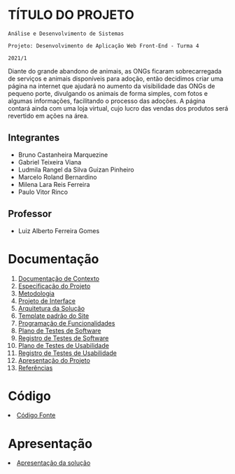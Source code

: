# TÍTULO DO PROJETO

`Análise e Desenvolvimento de Sistemas`

`Projeto: Desenvolvimento de Aplicação Web Front-End - Turma 4`

`2021/1`

Diante do grande abandono de animais, as ONGs ficaram sobrecarregada de serviços e animais disponíveis para adoção, então decidimos criar uma página na internet que ajudará no aumento da visibilidade das ONGs de pequeno porte, divulgando os animais de forma simples, com fotos e algumas informações, facilitando o processo das adoções. A página contará ainda com uma loja virtual, cujo lucro das vendas dos produtos será revertido em ações na área.

## Integrantes

- Bruno Castanheira Marquezine 
- Gabriel Teixeira Viana
- Ludmila Rangel da Silva Guizan Pinheiro
- Marcelo Roland Bernardino
- Milena Lara Reis Ferreira
- Paulo Vitor Rinco

## Professor

- Luiz Alberto Ferreira Gomes

# Documentação

<ol>
<li><a href="docs/1-Documentação de Contexto.md"> Documentação de Contexto</a></li>
<li><a href="docs/2-Especificação do Projeto.md"> Especificação do Projeto</a></li>
<li><a href="docs/3-Metodologia.md"> Metodologia</a></li>
<li><a href="docs/4-Projeto de Interface.md"> Projeto de Interface</a></li>
<li><a href="docs/5-Arquitetura da Solução.md"> Arquitetura da Solução</a></li>
<li><a href="docs/6-Template padrão do Site.md"> Template padrão do Site</a></li>
<li><a href="docs/7-Programação de Funcionalidades.md"> Programação de Funcionalidades</a></li>
<li><a href="docs/8-Plano de Testes de Software.md"> Plano de Testes de Software</a></li>
<li><a href="docs/9-Registro de Testes de Software.md"> Registro de Testes de Software</a></li>
<li><a href="docs/10-Plano de Testes de Usabilidade.md"> Plano de Testes de Usabilidade</a></li>
<li><a href="docs/11-Registro de Testes de Usabilidade.md"> Registro de Testes de Usabilidade</a></li>
<li><a href="docs/12-Apresentação do Projeto.md"> Apresentação do Projeto</a></li>
<li><a href="docs/13-Referências.md"> Referências</a></li>
</ol>

# Código

<li><a href="src/README.md"> Código Fonte</a></li>

# Apresentação

<li><a href="presentation/README.md"> Apresentação da solução</a></li>

